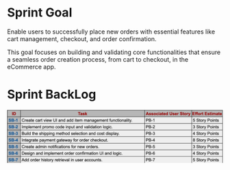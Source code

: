 # Sprint Goal
Enable users to successfully place new orders with essential features like cart management, checkout, and order confirmation.

This goal focuses on building and validating core functionalities that ensure a seamless order creation process, from cart to checkout, in the eCommerce app.

# Sprint BackLog
![alt text](images/Ecom-CreateOrder-SprintBacklog.png)

 
